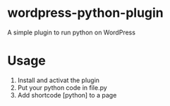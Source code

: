 # wordpress-python-plugin
A simple plugin to run python on WordPress

# Usage
1. Install and activat the plugin
2. Put your python code in file.py
3. Add shortcode [python] to a page
